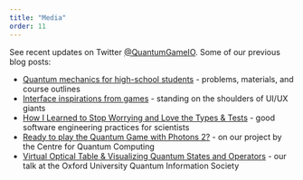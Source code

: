 ```yaml
---
title: "Media"
order: 11
---
```


See recent updates on Twitter [@QuantumGameIO](https://twitter.com/quantumgameio).
Some of our previous blog posts:

- [Quantum mechanics for high-school students](https://p.migdal.pl/2016/08/15/quantum-mechanics-for-high-school-students.html) - problems, materials, and course outlines
- [Interface inspirations from games](https://medium.com/quantum-photons/to-make-a-cool-game-you-first-have-to-play-other-cool-games-a1a1d45e169b) - standing on the shoulders of UI/UX giants
- [How I Learned to Stop Worrying and Love the Types & Tests](https://p.migdal.pl/2020/03/02/types-tests-typescript.html) - good software engineering practices for scientists
- [Ready to play the Quantum Game with Photons 2?](https://www.quantumlah.org/about/highlight/2020-04-play-new-quantum-game) - on our project by the Centre for Quantum Computing
- [Virtual Optical Table & Visualizing Quantum States and Operators](https://www.youtube.com/watch?v=7o_uY-3IMRI) - our talk at the Oxford University Quantum Information Society
